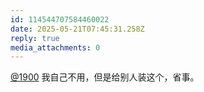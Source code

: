 ```yaml
---
id: 114544707584460022
date: 2025-05-21T07:45:31.258Z
reply: true
media_attachments: 0
---
```


[@1900](https://social.1900.live/@1900) 我自己不用，但是给别人装这个，省事。

